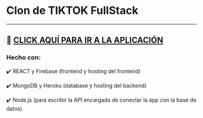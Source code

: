 # Clon de TIKTOK FullStack 
---


📌 [CLICK AQUÍ PARA IR A LA APLICACIÓN](https://the-tiktok-clone.web.app/)
---
### Hecho con:
 ✔️ REACT y Firebase (frontend y hosting del frontend)
  
 ✔️ MongoDB y Heroku (database y hosting del backend)
 
 ✔️ Node.js (para escribir la API encargada de conectar la app con la base de datos)
